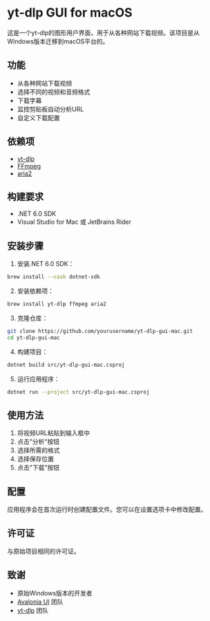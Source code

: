 # yt-dlp GUI for macOS

这是一个yt-dlp的图形用户界面，用于从各种网站下载视频。该项目是从Windows版本迁移到macOS平台的。

## 功能

- 从各种网站下载视频
- 选择不同的视频和音频格式
- 下载字幕
- 监控剪贴板自动分析URL
- 自定义下载配置

## 依赖项

- [yt-dlp](https://github.com/yt-dlp/yt-dlp)
- [FFmpeg](https://ffmpeg.org/)
- [aria2](https://aria2.github.io/)

## 构建要求

- .NET 6.0 SDK
- Visual Studio for Mac 或 JetBrains Rider

## 安装步骤

1. 安装.NET 6.0 SDK：

```bash
brew install --cask dotnet-sdk
```

2. 安装依赖项：

```bash
brew install yt-dlp ffmpeg aria2
```

3. 克隆仓库：

```bash
git clone https://github.com/yourusername/yt-dlp-gui-mac.git
cd yt-dlp-gui-mac
```

4. 构建项目：

```bash
dotnet build src/yt-dlp-gui-mac.csproj
```

5. 运行应用程序：

```bash
dotnet run --project src/yt-dlp-gui-mac.csproj
```

## 使用方法

1. 将视频URL粘贴到输入框中
2. 点击"分析"按钮
3. 选择所需的格式
4. 选择保存位置
5. 点击"下载"按钮

## 配置

应用程序会在首次运行时创建配置文件。您可以在设置选项卡中修改配置。

## 许可证

与原始项目相同的许可证。

## 致谢

- 原始Windows版本的开发者
- [Avalonia UI](https://avaloniaui.net/) 团队
- [yt-dlp](https://github.com/yt-dlp/yt-dlp) 团队

